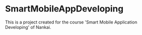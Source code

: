 # SmartMobileAppDeveloping
This is a project created for the course 'Smart Mobile Application Developing' of Nankai.  
